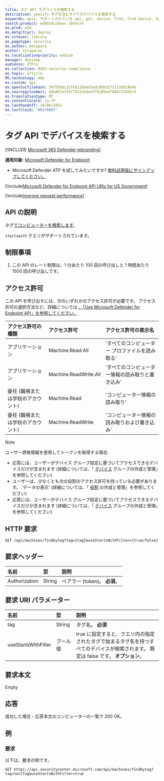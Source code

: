 ```yaml
---
title: タグ API でデバイスを検索する
description: specifc タグを含むすべてのデバイスを検索する
keywords: apis, サポートされている api, get, device, find, find device, by tag, tag
search.product: eADQiWindows 10XVcnh
ms.prod: w10
ms.mktglfcycl: deploy
ms.sitesec: library
ms.pagetype: security
ms.author: macapara
author: mjcaparas
ms.localizationpriority: medium
manager: dansimp
audience: ITPro
ms.collection: M365-security-compliance
ms.topic: article
MS.technology: mde
ms.custom: api
ms.openlocfilehash: 5875568c21fb9128e6d3edc8db31721f20d19b4b
ms.sourcegitcommit: d4b867e37bf741528ded7fb289e4f6847228d2c5
ms.translationtype: MT
ms.contentlocale: ja-JP
ms.lasthandoff: 10/06/2021
ms.locfileid: "60176897"
---
```

# <a name="find-devices-by-tag-api"></a>タグ API でデバイスを検索する

[!INCLUDE [Microsoft 365 Defender rebranding](../../includes/microsoft-defender.md)]


**適用対象:** [Microsoft Defender for Endpoint](https://go.microsoft.com/fwlink/?linkid=2154037)

- Microsoft Defender ATP を試してみたいですか? [無料試用版にサインアップしてください。](https://signup.microsoft.com/create-account/signup?products=7f379fee-c4f9-4278-b0a1-e4c8c2fcdf7e&ru=https://aka.ms/MDEp2OpenTrial?ocid=docs-wdatp-exposedapis-abovefoldlink)

[!include[Microsoft Defender for Endpoint API URIs for US Government](../../includes/microsoft-defender-api-usgov.md)]

[!include[Improve request performance](../../includes/improve-request-performance.md)]

## <a name="api-description"></a>API の説明

タグ[でコンピューターを](machine.md)[検索します](machine-tags.md)。

`startswith` クエリがサポートされています。

## <a name="limitations"></a>制限事項

1. この API のレート制限は、1 分あたり 100 回の呼び出しと 1 時間あたり 1500 回の呼び出しです。

## <a name="permissions"></a>アクセス許可

この API を呼び出すには、次のいずれかのアクセス許可が必要です。 アクセス許可の選択方法など、詳細については [、「Use Microsoft Defender for Endpoint API」を参照してください。](apis-intro.md)

アクセス許可の種類|アクセス許可|アクセス許可の表示名
:---|:---|:---
アプリケーション|Machine.Read.All|'すべてのコンピューター プロファイルを読み取る'
アプリケーション|Machine.ReadWrite.All|'すべてのコンピューター情報の読み取りと書き込み'
委任 (職場または学校のアカウント)|Machine.Read|'コンピューター情報の読み取り'
委任 (職場または学校のアカウント)|Machine.ReadWrite|'コンピューター情報の読み取りおよび書き込み'

> [!NOTE]
> ユーザー資格情報を使用してトークンを取得する場合:
>
> - 応答には、ユーザーがデバイス グループ設定に基づいてアクセスできるデバイスだけが含まれます (詳細については、「 [デバイス](machine-groups.md) グループの作成と管理」を参照してください)
> - ユーザーは、少なくとも次の役割のアクセス許可を持っている必要があります。 'データの表示' (詳細については、「 [役割](user-roles.md) の作成と管理」を参照してください)
> - 応答には、ユーザーがデバイス グループ設定に基づいてアクセスできるデバイスだけが含まれます (詳細については、「 [デバイス](machine-groups.md) グループの作成と管理」を参照してください)

## <a name="http-request"></a>HTTP 要求

```http
GET /api/machines/findbytag?tag={tag}&useStartsWithFilter={true/false}
```

## <a name="request-headers"></a>要求ヘッダー

名前|型|説明
:---|:---|:---
Authorization|String|ベアラー {token}。 **必須**。

## <a name="request-uri-parameters"></a>要求 URI パラメーター

名前|型|説明
:---|:---|:---
tag|String|タグ名。 **必須**
useStartsWithFilter|ブール値|true に設定すると、クエリ内の指定されたタグで始まるタグ名を持つすべてのデバイスが検索されます。 既定は false です。 **オプション**。

## <a name="request-body"></a>要求本文

Empty

## <a name="response"></a>応答

成功した場合 - 応答本文のコンピューターの一覧で 200 OK。

## <a name="example"></a>例

### <a name="request"></a>要求

以下は、要求の例です。

```http
GET https://api.securitycenter.microsoft.com/api/machines/findbytag?tag=testTag&useStartsWithFilter=true
```
